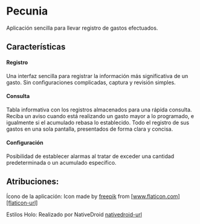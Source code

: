 # Pecunia

Aplicación sencilla para llevar registro de gastos efectuados.

## Características

#### Registro

Una interfaz sencilla para registrar la información más significativa de un gasto.
Sin configuraciones complicadas, captura y revisión simples.

#### Consulta

Tabla informativa con los registros almacenados para una rápida consulta.
Reciba un aviso cuando está realizando un gasto mayor a lo programado, e igualmente si el acumulado rebasa lo establecido.
Todo el registro de sus gastos en una sola pantalla, presentados de forma clara y concisa.

#### Configuración

Posibilidad de establecer alarmas al tratar de exceder una cantidad predeterminada o un acumulado específico.

## Atribuciones:

Ícono de la aplicación: 
Icon made by [freepik][freepik-url] from [www.flaticon.com][flaticon-url]

[freepik-url]: https://www.freepik.com
[flaticon-url]: https://www.flaticon.com

Estilos Holo:
Realizado por NativeDroid [nativedroid-url]

[nativedroid-url]: http://nativedroid.godesign.ch
